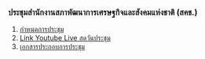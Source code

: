 ### ประชุมสำนักงานสภาพัฒนาการเศรษฐกิจและสังคมแห่งชาติ (สคช.) 
1. [กำหนดการประชุม](https://drive.google.com/file/d/1AdRICps_B2AO57P5mftS5JPUQ3jSK6P7/view?usp=drive_link)
2. [Link Youtube Live สดวันประชุม](https://www.youtube.com/watch?v=DjNVycnPpZc)
3. [เอกสารประกอบการประชุม](https://drive.google.com/drive/folders/1EEi139c8WIr6t4dBobAbjYB3CRLKHltx)
